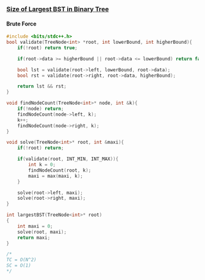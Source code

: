 ### [Size of Largest BST in Binary Tree](https://www.codingninjas.com/studio/problems/size-of-largest-bst-in-binary-tree_8230743?challengeSlug=striver-sde-challenge&leftPanelTab=0)

#### Brute Force
```cpp
#include <bits/stdc++.h> 
bool validate(TreeNode<int> *root, int lowerBound, int higherBound){
    if(!root) return true;

    if(root->data >= higherBound || root->data <= lowerBound) return false;

    bool lst = validate(root->left, lowerBound, root->data);
    bool rst = validate(root->right, root->data, higherBound);

    return lst && rst;
}

void findNodeCount(TreeNode<int>* node, int &k){
    if(!node) return;
    findNodeCount(node->left, k);
    k++;
    findNodeCount(node->right, k);
}

void solve(TreeNode<int>* root, int &maxi){
    if(!root) return;

    if(validate(root, INT_MIN, INT_MAX)){
        int k = 0;
        findNodeCount(root, k);
        maxi = max(maxi, k);
    }

    solve(root->left, maxi);
    solve(root->right, maxi);
}

int largestBST(TreeNode<int>* root) 
{
    int maxi = 0;
    solve(root, maxi);
    return maxi;
}

/*
TC = O(N^2)
SC = O(1)
*/

```
